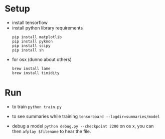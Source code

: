 # Setup

- install tensorflow
- install python library requirements
  ```
  pip install matplotlib
  pip install pyknon
  pip install scipy
  pip install sh
  ```
- for osx (dunno about others)
  ```
  brew install lame
  brew install timidity
  ```

# Run

- to train
  `python train.py`

- to see summaries while training
  `tensorboard --logdir=summaries/model`

- debug a model
  `python debug.py --checkpoint 2200`
  on os x, you can then `afplay $filename` to hear the file.
